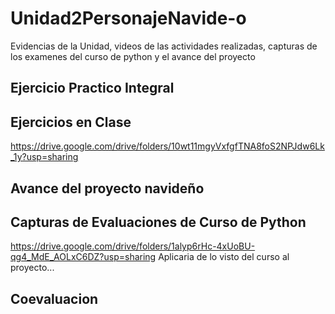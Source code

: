 # Unidad2PersonajeNavide-o
Evidencias de la Unidad, videos de las actividades realizadas, capturas de los examenes del curso de python y el avance del proyecto

## Ejercicio Practico Integral

## Ejercicios en Clase
https://drive.google.com/drive/folders/10wt11mgyVxfgfTNA8foS2NPJdw6Lk_1y?usp=sharing

## Avance del proyecto navideño


## Capturas de Evaluaciones de Curso de Python
https://drive.google.com/drive/folders/1alyp6rHc-4xUoBU-qg4_MdE_AOLxC6DZ?usp=sharing
Aplicaria de lo visto del curso al proyecto...

## Coevaluacion
